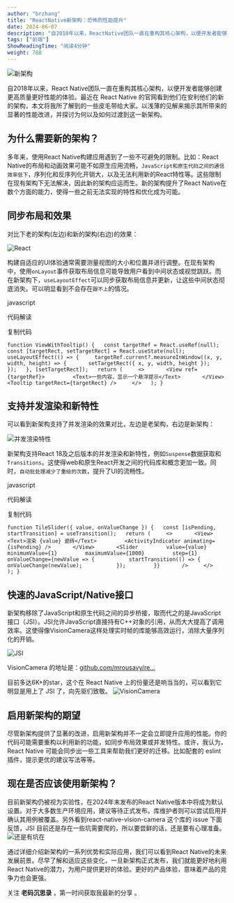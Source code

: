 ```yaml
---
author: "brzhang"
title: "ReactNative新架构：恐怖的性能提升"
date: 2024-06-07
description: "自2018年以来，ReactNative团队一直在重构其核心架构，以便开发者能够创建更高质量更好性能的体验。最近在ReactNative的官网看到他们在安利他们的新的架构，本文将我所了解到的一"
tags: ["前端"]
ShowReadingTime: "阅读4分钟"
weight: 788
---
```

![新架构](https://p3-juejin.byteimg.com/tos-cn-i-k3u1fbpfcp/09c78e0a4c4e46b78b8abee8a9d47330~tplv-k3u1fbpfcp-jj-mark:3024:0:0:0:q75.awebp#?w=2636&h=1360&s=492806&e=png&b=ffffff)

自2018年以来，React Native团队一直在重构其核心架构，以便开发者能够创建更高质量更好性能的体验。最近在 React Native 的官网看到他们在安利他们的新的架构，本文将我所了解到的一些皮毛带给大家。以浅薄的见解来揭示其所带来的显著的性能改进，并探讨为何以及如何过渡到这一新架构。

为什么需要新的架构？
----------

多年来，使用React Native构建应用遇到了一些不可避免的限制。比如：React Native的布局和动画效果可能不如原生应用流畅，`JavaScript和原生代码之间的通信效率低下`，序列化和反序列化开销大，以及无法利用新的React特性等。这些限制在现有架构下无法解决，因此新的架构应运而生。新的架构提升了React Native在数个方面的能力，使得一些之前无法实现的特性和优化成为可能。

同步布局和效果
-------

对比下老的架构(左边)和新的架构(右边)的效果：

![React](https://p3-juejin.byteimg.com/tos-cn-i-k3u1fbpfcp/319af83d5cc4423d9411e900110d7d21~tplv-k3u1fbpfcp-jj-mark:3024:0:0:0:q75.awebp#?w=1384&h=1056&s=767452&e=gif&f=45&b=f6f3f7)

构建自适应的UI体验通常需要测量视图的大小和位置并进行调整。在现有架构中，使用`onLayout`事件获取布局信息可能导致用户看到中间状态或视觉跳跃。而在新架构下，`useLayoutEffect`可以同步获取布局信息并更新，让这些中间状态彻底消失。可以明显看到不会存在`跟不上`的情况。

javascript

 代码解读

复制代码

`function ViewWithTooltip() {   const targetRef = React.useRef(null);   const [targetRect, setTargetRect] = React.useState(null);   useLayoutEffect(() => {     targetRef.current?.measureInWindow((x, y, width, height) => {       setTargetRect({ x, y, width, height });     });   }, [setTargetRect]);   return (     <>       <View ref={targetRef}>         <Text>一些内容，显示一个悬浮提示</Text>       </View>       <Tooltip targetRect={targetRect} />     </>   ); }`

支持并发渲染和新特性
----------

可以看到新架构支持了并发渲染的效果对比，左边是老架构，右边是新架构：

![并发渲染特性](https://p3-juejin.byteimg.com/tos-cn-i-k3u1fbpfcp/5759271bf8d84a2e89a5141dac765425~tplv-k3u1fbpfcp-jj-mark:3024:0:0:0:q75.awebp#?w=1388&h=1282&s=5687950&e=gif&f=39&b=fcfafa)

新架构支持React 18及之后版本的并发渲染和新特性，例如`Suspense`数据获取和`Transitions`。这使得web和原生React开发之间的代码库和概念更加一致。同时，`自动批处理减少了重绘的次数`，提升了UI的流畅性。

javascript

 代码解读

复制代码

`function TileSlider({ value, onValueChange }) {   const [isPending, startTransition] = useTransition();   return (     <>       <View>         <Text>渲染 {value} 瓷砖</Text>         <ActivityIndicator animating={isPending} />       </View>       <Slider         value={value}         minimumValue={1}         maximumValue={1000}         step={1}         onValueChange={newValue => {           startTransition(() => {             onValueChange(newValue);           });         }}       />     </>   ); }`

快速的JavaScript/Native接口
----------------------

新架构移除了JavaScript和原生代码之间的异步桥接，取而代之的是JavaScript接口（JSI）。JSI允许JavaScript直接持有C++对象的引用，从而大大提高了调用效率。这使得像VisionCamera这样处理实时帧的库能够高效运行，消除大量序列化的开销。

![JSI](https://p3-juejin.byteimg.com/tos-cn-i-k3u1fbpfcp/e18b68544b3248fea5c180760dfe014b~tplv-k3u1fbpfcp-jj-mark:3024:0:0:0:q75.awebp#?w=1746&h=1040&s=923525&e=png&b=fcfbfb)

VisionCamera 的地址是：[github.com/mrousavy/re…](https://link.juejin.cn?target=https%3A%2F%2Fgithub.com%2Fmrousavy%2Freact-native-vision-camera "https://github.com/mrousavy/react-native-vision-camera")

目前多达6K+的star，这个在 React Native 上的份量还是响当当的，可以看到它明显是用上了 JSI 了，向先驱们致敬。 ![VisionCamera](https://p3-juejin.byteimg.com/tos-cn-i-k3u1fbpfcp/b4aa6ce16d9a4a7bad7a4fabe0180733~tplv-k3u1fbpfcp-jj-mark:3024:0:0:0:q75.awebp#?w=1722&h=1356&s=262312&e=png&b=ffffff)

启用新架构的期望
--------

尽管新架构提供了显著的改进，启用新架构并不一定会立即提升应用的性能。你的代码可能需要重构以利用新的功能，如同步布局效果或并发特性。或许，我认为，React Native 可能会同步出一些工具来帮助我们更好的迁移。比如配套的 eslint 插件，提示更优的建议写法等等。

现在是否应该使用新架构？
------------

目前新架构仍被视为实验性，在2024年末发布的React Native版本中将成为默认设置。对于大多数生产环境应用，建议等待正式发布。库维护者则可以尝试启用并确认其用例被覆盖。另外看到react-native-vision-camera 这个库的 issue 下面反馈，JSI 目前还是存在一些坑需要爬的，所以要尝鲜的话，还是要有心理准备。 ![还是有坑在](https://p3-juejin.byteimg.com/tos-cn-i-k3u1fbpfcp/cc8d6b4aab16472ba93ae118d6e9a16b~tplv-k3u1fbpfcp-jj-mark:3024:0:0:0:q75.awebp#?w=2040&h=702&s=213799&e=png&b=ffffff)

通过详细介绍新架构的一系列优势和实际应用，我们可以看到React Native的未来发展前景。尽早了解和适应这些变化，一旦新架构正式发布，我们就能更好地利用React Native的潜力，为用户提供更好的体验。更好的产品体验，意味着产品的竞争力也会更强。

关注 **老码沉思录** ，第一时间获取我最新的分享 。